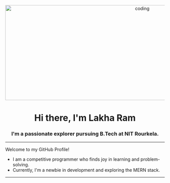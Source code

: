 <p align="center">
  <img alt="coding" width="850" height="300" src="https://github.com/user-attachments/assets/d8956a09-23dd-4b48-a744-28e5cc83a78b">
</p>

<h1 align="center">Hi there, I'm Lakha Ram</h1>

<h3 align="center">I'm a passionate explorer pursuing B.Tech at NIT Rourkela.</h3>

---

Welcome to my GitHub Profile! 

- I am a competitive programmer who finds joy in learning and problem-solving.
- Currently, I'm a newbie in development and exploring the MERN stack.

---
